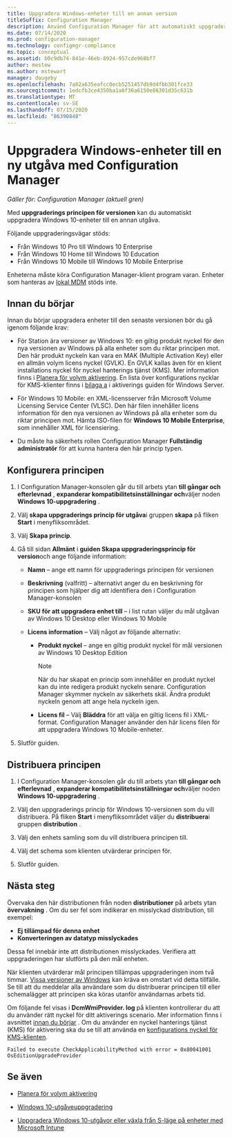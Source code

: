 ```yaml
---
title: Uppgradera Windows-enheter till en annan version
titleSuffix: Configuration Manager
description: Använd Configuration Manager för att automatiskt uppgradera Windows 10-enheter till en annan Windows-version.
ms.date: 07/14/2020
ms.prod: configuration-manager
ms.technology: configmgr-compliance
ms.topic: conceptual
ms.assetid: b0c9db74-841e-46eb-8924-957cde968bf7
author: mestew
ms.author: mstewart
manager: dougeby
ms.openlocfilehash: 7a82a635eafcc0ecb5251457db9d4fbb301fce33
ms.sourcegitcommit: 1edcfb3ce4350ba1a6f36a6150e86301d35c631b
ms.translationtype: MT
ms.contentlocale: sv-SE
ms.lasthandoff: 07/15/2020
ms.locfileid: "86390848"
---
```

# <a name="upgrade-windows-devices-to-a-new-edition-with-configuration-manager"></a>Uppgradera Windows-enheter till en ny utgåva med Configuration Manager

*Gäller för: Configuration Manager (aktuell gren)*

Med **uppgraderings principen för versionen** kan du automatiskt uppgradera Windows 10-enheter till en annan utgåva.

Följande uppgraderingsvägar stöds:

- Från Windows 10 Pro till Windows 10 Enterprise
- Från Windows 10 Home till Windows 10 Education
- Från Windows 10 Mobile till Windows 10 Mobile Enterprise

Enheterna måste köra Configuration Manager-klient program varan. Enheter som hanteras av [lokal MDM](../../mdm/understand/manage-mobile-devices-with-on-premises-infrastructure.md) stöds inte.

## <a name="before-you-start"></a>Innan du börjar

Innan du börjar uppgradera enheter till den senaste versionen bör du gå igenom följande krav:  

- För Station ära versioner av Windows 10: en giltig produkt nyckel för den nya versionen av Windows på alla enheter som du riktar principen mot. Den här produkt nyckeln kan vara en MAK (Multiple Activation Key) eller en allmän volym licens nyckel (GVLK). En GVLK kallas även för en klient installations nyckel för nyckel hanterings tjänst (KMS). Mer information finns i [Planera för volym aktivering](https://docs.microsoft.com/windows/deployment/volume-activation/plan-for-volume-activation-client). En lista över konfigurations nycklar för KMS-klienter finns i [bilaga a](https://docs.microsoft.com/windows-server/get-started/kmsclientkeys) i aktiverings guiden för Windows Server. <!--496871-->  

- För Windows 10 Mobile: en XML-licensserver från Microsoft Volume Licensing Service Center (VLSC). Den här filen innehåller licens information för den nya versionen av Windows på alla enheter som du riktar principen mot. Hämta ISO-filen för **Windows 10 Mobile Enterprise**, som innehåller XML för licensiering.<!-- SCCMDocs#2033 -->

- Du måste ha säkerhets rollen Configuration Manager **Fullständig administratör** för att kunna hantera den här princip typen.

## <a name="configure-the-policy"></a>Konfigurera principen  

1. I Configuration Manager-konsolen går du till arbets ytan **till gångar och efterlevnad** , **expanderar kompatibilitetsinställningar och**väljer noden **Windows 10-uppgradering** .  

2. Välj **skapa uppgraderings princip för utgåva**i gruppen **skapa** på fliken **Start** i menyfliksområdet.  

3. Välj **Skapa princip**.  

4. Gå till sidan **Allmänt** i **guiden Skapa uppgraderingsprincip för version**och ange följande information:  

    - **Namn** – ange ett namn för uppgraderings principen för versionen  

    - **Beskrivning** (valfritt) – alternativt anger du en beskrivning för principen som hjälper dig att identifiera den i Configuration Manager-konsolen  

    - **SKU för att uppgradera enhet till** – i list rutan väljer du mål utgåvan av Windows 10 Desktop eller Windows 10 Mobile  

    - **Licens information** – Välj något av följande alternativ:  

        - **Produkt nyckel** – ange en giltig produkt nyckel för mål versionen av Windows 10 Desktop Edition  

            > [!NOTE]  
            > När du har skapat en princip som innehåller en produkt nyckel kan du inte redigera produkt nyckeln senare. Configuration Manager skymmer nyckeln av säkerhets skäl. Ändra produkt nyckeln genom att ange hela nyckeln igen.  

        - **Licens fil** – Välj **Bläddra** för att välja en giltig licens fil i XML-format. Configuration Manager använder den här licens filen för att uppgradera Windows 10 Mobile-enheter.  

5. Slutför guiden.  

## <a name="deploy-the-policy"></a>Distribuera principen  

1. I Configuration Manager-konsolen går du till arbets ytan **till gångar och efterlevnad** , **expanderar kompatibilitetsinställningar och**väljer noden **Windows 10-uppgradering** .  

2. Välj den uppgraderings princip för Windows 10-versionen som du vill distribuera. På fliken **Start** i menyfliksområdet väljer du **distribuera**i gruppen **distribution** .  

3. Välj den enhets samling som du vill distribuera principen till.

4. Välj det schema som klienten utvärderar principen för.

5. Slutför guiden.

## <a name="next-steps"></a>Nästa steg

Övervaka den här distributionen från noden **distributioner** på arbets ytan **övervakning** . Om du ser fel som indikerar en misslyckad distribution, till exempel:

- **Ej tillämpad för denna enhet**
- **Konverteringen av datatyp misslyckades**

Dessa fel innebär inte att distributionen misslyckades. Verifiera att uppgraderingen har slutförts på den mål enheten.

När klienten utvärderar mål principen tillämpas uppgraderingen inom två timmar. [Vissa versioner av Windows](https://docs.microsoft.com/windows/deployment/upgrade/windows-10-edition-upgrades) kan kräva en omstart vid detta tillfälle. Se till att du meddelar alla användare som du distribuerar principen till eller schemalägger att principen ska köras utanför användarnas arbets tid.

Om följande fel visas i **DcmWmiProvider. log** på klienten kontrollerar du att du använder rätt nyckel för ditt aktiverings scenario. Mer information finns i avsnittet [innan du börjar](#before-you-start) . Om du använder en nyckel hanterings tjänst (KMS) för aktivering ska du se till att använda en [konfigurations nyckel för KMS-klienten](https://docs.microsoft.com/windows-server/get-started/kmsclientkeys).  <!-- 496871 -->

`Failed to execute CheckApplicabilityMethod with error = 0x80041001 OsEditionUpgradeProvider`

## <a name="see-also"></a>Se även

- [Planera för volym aktivering](https://docs.microsoft.com/windows/deployment/volume-activation/plan-for-volume-activation-client)

- [Windows 10-utgåveuppgradering](https://docs.microsoft.com/windows/deployment/upgrade/windows-10-edition-upgrades)

- [Uppgradera Windows 10-utgåvor eller växla från S-läge på enheter med Microsoft Intune](https://docs.microsoft.com/intune/edition-upgrade-configure-windows-10)
